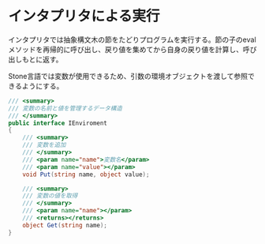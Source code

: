 # インタプリタによる実行

インタプリタでは抽象構文木の節をたどりプログラムを実行する。節の子のevalメソッドを再帰的に呼び出し、戻り値を集めてから自身の戻り値を計算し、呼び出しもとに返す。


Stone言語では変数が使用できるため、引数の環境オブジェクトを渡して参照できるようにする。

```csharp
/// <summary>
/// 変数の名前と値を管理するデータ構造
/// </summary>
public interface IEnviroment
{
    /// <summary>
    /// 変数を追加
    /// </summary>
    /// <param name="name">変数名</param>
    /// <param name="value"></param>
    void Put(string name, object value);

    /// <summary>
    /// 変数の値を取得
    /// </summary>
    /// <param name="name"></param>
    /// <returns></returns>
    object Get(string name);
}
```